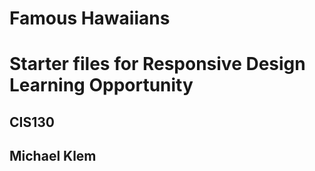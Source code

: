# Famous Hawaiians

# Starter files for Responsive Design Learning Opportunity

## CIS130

## Michael Klem
